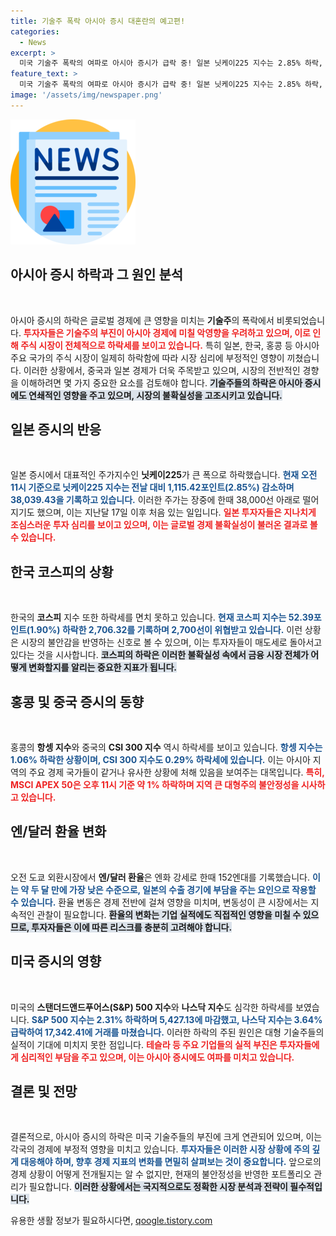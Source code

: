 ```yaml
---
title: 기술주 폭락 아시아 증시 대혼란의 예고편!
categories:
  - News
excerpt: >
  미국 기술주 폭락의 여파로 아시아 증시가 급락 중! 일본 닛케이225 지수는 2.85% 하락, 한국 코스피도 2,700선 위협. 글로벌 시장의 불안감을 해소할 해결책은 과연?
feature_text: >
  미국 기술주 폭락의 여파로 아시아 증시가 급락 중! 일본 닛케이225 지수는 2.85% 하락, 한국 코스피도 2,700선 위협. 글로벌 시장의 불안감을 해소할 해결책은 과연?
image: '/assets/img/newspaper.png'
---
```


<p><img src="/assets/img/newspaper.png" alt="kimp 속보" /></p>

<h2 data-ke-size="size26">아시아 증시 하락과 그 원인 분석</h2>

<p data-ke-size="size16">&nbsp;</p>

<p>아시아 증시의 하락은 글로벌 경제에 큰 영향을 미치는 <strong>기술주</strong>의 폭락에서 비롯되었습니다. <b><span style="color: #ee2323;">투자자들은 기술주의 부진이 아시아 경제에 미칠 악영향을 우려하고 있으며, 이로 인해 주식 시장이 전체적으로 하락세를 보이고 있습니다.</span></b> 특히 일본, 한국, 홍콩 등 아시아 주요 국가의 주식 시장이 일제히 하락함에 따라 시장 심리에 부정적인 영향이 끼쳤습니다. 이러한 상황에서, 중국과 일본 경제가 더욱 주목받고 있으며, 시장의 전반적인 경향을 이해하려면 몇 가지 중요한 요소를 검토해야 합니다. <b><span style="background-color: #21538527;">기술주들의 하락은 아시아 증시에도 연쇄적인 영향을 주고 있으며, 시장의 불확실성을 고조시키고 있습니다.</span></b> </p>

<h2 data-ke-size="size26">일본 증시의 반응</h2>

<p data-ke-size="size16">&nbsp;</p>

<p>일본 증시에서 대표적인 주가지수인 <strong>닛케이225</strong>가 큰 폭으로 하락했습니다. <b><span style="color: #1a5490;">현재 오전 11시 기준으로 닛케이225 지수는 전날 대비 1,115.42포인트(2.85%) 감소하며 38,039.43을 기록하고 있습니다.</span></b> 이러한 주가는 장중에 한때 38,000선 아래로 떨어지기도 했으며, 이는 지난달 17일 이후 처음 있는 일입니다. <b><span style="color: #ee2323;">일본 투자자들은 지나치게 조심스러운 투자 심리를 보이고 있으며, 이는 글로벌 경제 불확실성이 불러온 결과로 볼 수 있습니다.</span></b> </p>

<h2 data-ke-size="size26">한국 코스피의 상황</h2>

<p data-ke-size="size16">&nbsp;</p>

<p>한국의 <strong>코스피</strong> 지수 또한 하락세를 면치 못하고 있습니다. <b><span style="color: #1a5490;">현재 코스피 지수는 52.39포인트(1.90%) 하락한 2,706.32를 기록하며 2,700선이 위협받고 있습니다.</span></b> 이런 상황은 시장의 불안감을 반영하는 신호로 볼 수 있으며, 이는 투자자들이 매도세로 돌아서고 있다는 것을 시사합니다. <b><span style="background-color: #21538527;">코스피의 하락은 이러한 불확실성 속에서 금융 시장 전체가 어떻게 변화할지를 알리는 중요한 지표가 됩니다.</span></b> </p>

<h2 data-ke-size="size26">홍콩 및 중국 증시의 동향</h2>

<p data-ke-size="size16">&nbsp;</p>

<p>홍콩의 <strong>항셍 지수</strong>와 중국의 <strong>CSI 300 지수</strong> 역시 하락세를 보이고 있습니다. <b><span style="color: #1a5490;">항셍 지수는 1.06% 하락한 상황이며, CSI 300 지수도 0.29% 하락세에 있습니다.</span></b> 이는 아시아 지역의 주요 경제 국가들이 같거나 유사한 상황에 처해 있음을 보여주는 대목입니다. <b><span style="color: #ee2323;">특히, MSCI APEX 50은 오후 11시 기준 약 1% 하락하며 지역 큰 대형주의 불안정성을 시사하고 있습니다.</span></b></p>

<h2 data-ke-size="size26">엔/달러 환율 변화</h2>

<p data-ke-size="size16">&nbsp;</p>

<p>오전 도쿄 외환시장에서 <strong>엔/달러 환율</strong>은 엔화 강세로 한때 152엔대를 기록했습니다. <b><span style="color: #1a5490;">이는 약 두 달 만에 가장 낮은 수준으로, 일본의 수출 경기에 부담을 주는 요인으로 작용할 수 있습니다.</span></b> 환율 변동은 경제 전반에 걸쳐 영향을 미치며, 변동성이 큰 시장에서는 지속적인 관찰이 필요합니다. <b><span style="background-color: #21538527;">환율의 변화는 기업 실적에도 직접적인 영향을 미칠 수 있으므로, 투자자들은 이에 따른 리스크를 충분히 고려해야 합니다.</span></b> </p>

<h2 data-ke-size="size26">미국 증시의 영향</h2>

<p data-ke-size="size16">&nbsp;</p>

<p>미국의 <strong>스탠더드앤드푸어스(S&amp;P) 500 지수</strong>와 <strong>나스닥 지수</strong>도 심각한 하락세를 보였습니다. <b><span style="color: #1a5490;">S&amp;P 500 지수는 2.31% 하락하며 5,427.13에 마감했고, 나스닥 지수는 3.64% 급락하여 17,342.41에 거래를 마쳤습니다.</span></b> 이러한 하락의 주된 원인은 대형 기술주들의 실적이 기대에 미치지 못한 점입니다. <b><span style="color: #ee2323;">테슬라 등 주요 기업들의 실적 부진은 투자자들에게 심리적인 부담을 주고 있으며, 이는 아시아 증시에도 여파를 미치고 있습니다.</span></b> </p>

<h2 data-ke-size="size26">결론 및 전망</h2>

<p data-ke-size="size16">&nbsp;</p>

<p>결론적으로, 아시아 증시의 하락은 미국 기술주들의 부진에 크게 연관되어 있으며, 이는 각국의 경제에 부정적 영향을 미치고 있습니다. <b><span style="color: #1a5490;">투자자들은 이러한 시장 상황에 주의 깊게 대응해야 하며, 향후 경제 지표의 변화를 면밀히 살펴보는 것이 중요합니다.</span></b> 앞으로의 경제 상황이 어떻게 전개될지는 알 수 없지만, 현재의 불안정성을 반영한 포트폴리오 관리가 필요합니다. <b><span style="background-color: #21538527;">이러한 상황에서는 국지적으로도 정확한 시장 분석과 전략이 필수적입니다.</span></b></p>
유용한 생활 정보가 필요하시다면, <a href="https://qoogle.tistory.com" rel="dofollow">qoogle.tistory.com</a>


